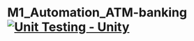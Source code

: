 # M1_Automation_ATM-banking[![Unit Testing - Unity](https://github.com/Renganathan-S/M1_Automation_ATM-banking/actions/workflows/unity.yml/badge.svg)](https://github.com/Renganathan-S/M1_Automation_ATM-banking/actions/workflows/unity.yml)
